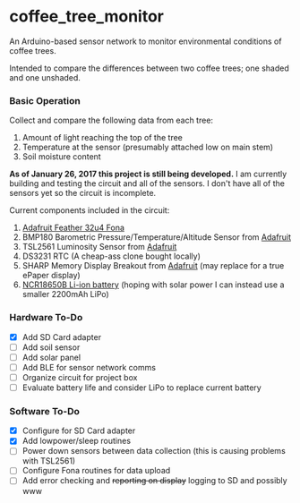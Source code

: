 # coffee_tree_monitor
An Arduino-based sensor network to monitor environmental conditions of coffee trees.

Intended to compare the differences between two coffee trees; one shaded and one unshaded. 

### Basic Operation

Collect and compare the following data from each tree:

1. Amount of light reaching the top of the tree
2. Temperature at the sensor (presumably attached low on main stem)
3. Soil moisture content 

**As of January 26, 2017 this project is still being developed.** I am currently building and testing the circuit and all of the sensors. I don't have all of the sensors yet so the circuit is incomplete. 

Current components included in the circuit:

1. <a target="blank" href="https://learn.adafruit.com/adafruit-feather-32u4-fona?view=all">Adafruit Feather 32u4 Fona</a>
2. BMP180 Barometric Pressure/Temperature/Altitude Sensor from <a target="blank" href="https://www.adafruit.com/product/1603">Adafruit</a>
3. TSL2561 Luminosity Sensor from <a target="blank" href="https://learn.adafruit.com/tsl2561?view=all">Adafruit</a>
4. DS3231 RTC (A cheap-ass clone bought locally)
5. SHARP Memory Display Breakout from <a target="blank" href="https://www.adafruit.com/product/1393">Adafruit</a> (may replace for a true ePaper display)
6. <a target="blank" href="https://www.amazon.com/Panasonic-NCR18650B-3400mAh-Rechargeable-Battery-Green/dp/B00DHXY72O">NCR18650B Li-ion battery</a> (hoping with solar power I can instead use a smaller 2200mAh LiPo)

### Hardware To-Do
* [x] Add SD Card adapter
* [ ] Add soil sensor
* [ ] Add solar panel
* [ ] Add BLE for sensor network comms
* [ ] Organize circuit for project box
* [ ] Evaluate battery life and consider LiPo to replace current battery

### Software To-Do
* [x] Configure for SD Card adapter
* [x] Add lowpower/sleep routines
* [ ] Power down sensors between data collection (this is causing problems with TSL2561)
* [ ] Configure Fona routines for data upload
* [ ] Add error checking and ~~reporting on display~~ logging to SD and possibly www
